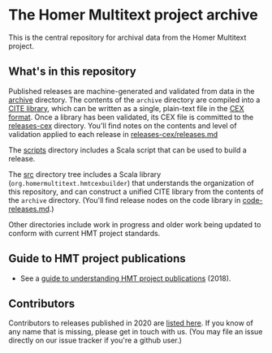 # The Homer Multitext project archive

This is the central repository for archival data from the Homer Multitext project.


## What's in this repository

Published releases are machine-generated and validated from data in the [archive](./archive) directory.  The contents of the `archive` directory are compiled into a [CITE library](https://cite-architecture.github.io/scm/), which can be written as a single, plain-text file in the [CEX format](https://github.com/cite-architecture/citedx).  Once a library has been validated, its CEX file is committed to the [releases-cex](./releases-cex) directory. You'll find notes on the contents and level of validation applied to each release in [releases-cex/releases.md](./releases-cex/releases.md)

The [scripts](./scripts) directory includes a Scala script that can be used to build a release.

The [src](./src) directory tree includes a Scala library  (`org.homermultitext.hmtcexbuilder`) that understands the organization of this repository, and can construct a unified CITE library from the contents of the `archive` directory.  (You'll find release nodes on the code library in [code-releases.md](./code-releases.md).)

Other directories include work in progress and older work being updated to conform with current HMT project standards.



## Guide to HMT project publications

-   See a [guide to understanding HMT project publications](overview.md) (2018).


## Contributors

Contributors to releases published in 2020 are [listed here](contributors/2020.md).  If you know of any name that is missing, please get in touch with us.  (You may file an issue directly on our issue tracker if you're a github user.)
